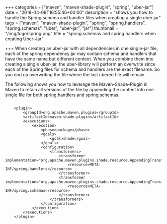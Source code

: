 +++
categories = ["maven", "maven-shade-plugin", "spring", "uber-jar"]
date = "2018-04-08T16:55:46+00:00"
description = "shows you how to handle the Spring schema and handler files when creating a single uber jar"
tags = ["maven", "maven-shade-plugin", "spring", "spring.handlers", "spring.schemas", "uber", "uber-jar", "jar"]
thumbnail = "/img/logo/spring.png"
title = "spring.schemas and spring.handlers when creating Uber-Jar"

+++
When creating an uber-jar with all dependencies in one single-jar file, each of the spring dependency jar may contain schema and handlers that have the same name but different content. When you combine them into creating a single uber-jar, the uber-library will perform an overwrite since each of the Spring files for schema and handlers are the exact filename. So you end up overwriting the file where the last ubered file will remain.

The following shows you how to leverage the Maven-Shade-Plugin in Maven to retain all versions of the file by appending the content into one single file for both spring.handlers and spring.schemas.

<pre><code class="language-html line-numbers"> 
    &lt;plugin&gt;
        &lt;groupId&gt;org.apache.maven.plugins&lt;/groupId&gt;
        &lt;artifactId&gt;maven-shade-plugin&lt;/artifactId&gt;
        &lt;executions&gt;
            &lt;execution&gt;
                &lt;phase&gt;package&lt;/phase&gt;
                &lt;goals&gt;
                    &lt;goal&gt;shade&lt;/goal&gt;
                &lt;/goals&gt;
                &lt;configuration&gt;
                    &lt;transformers&gt;
                        &lt;transformer implementation="org.apache.maven.plugins.shade.resource.AppendingTransformer"&gt;
                            &lt;resource&gt;META-INF/spring.handlers&lt;/resource&gt;
                        &lt;/transformer&gt;
                        &lt;transformer implementation="org.apache.maven.plugins.shade.resource.AppendingTransformer"&gt;
                            &lt;resource&gt;META-INF/spring.schemas&lt;/resource&gt;
                        &lt;/transformer&gt;
                    &lt;/transformers&gt;
                &lt;/configuration&gt;
            &lt;/execution&gt;
        &lt;/executions&gt;
    &lt;/plugin&gt;
</code></pre>

